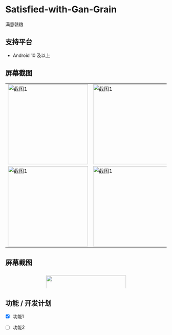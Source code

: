 # Satisfied-with-Gan-Grain
满意赣粮
## 支持平台
- Android 10 及以上
## 屏幕截图

<table>
  <tr>
    <td><img src="https://github.com/Mu-L/Kazumi/blob/main/static/screenshot/img_1.png" alt="截图1" width="250" /></td>
    <td><img src="https://github.com/Mu-L/Kazumi/blob/main/static/screenshot/img_1.png" alt="截图1" width="250"/></td>
    <td><img src="https://github.com/Mu-L/Kazumi/blob/main/static/screenshot/img_1.png" alt="截图1" width="250"/></td>
  </tr>
  <tr>
    <td><img src="https://github.com/Mu-L/Kazumi/blob/main/static/screenshot/img_1.png" alt="截图1" width="250"/></td>
    <td><img src="https://github.com/Mu-L/Kazumi/blob/main/static/screenshot/img_1.png" alt="截图1" width="250"/></td>
    <td><img src="https://github.com/Mu-L/Kazumi/blob/main/static/screenshot/img_1.png" alt="截图1" width="250"/></td>
  </tr>
</table>

## 屏幕截图

<div style="display: flex; flex-wrap: wrap; justify-content: space-around; max-height: 50px; overflow-y: auto;">
  <img src="https://github.com/Mu-L/Kazumi/blob/main/static/screenshot/img_1.png" width="250" style="margin: 10px;"/>
  <img src="https://github.com/Mu-L/Kazumi/blob/main/static/screenshot/img_1.png" width="250" style="margin: 10px;"/>
  <img src="https://github.com/Mu-L/Kazumi/blob/main/static/screenshot/img_1.png" width="250" style="margin: 10px;"/>
  <img src="https://github.com/Mu-L/Kazumi/blob/main/static/screenshot/img_1.png" width="250" style="margin: 10px;"/>
  <img src="https://github.com/Mu-L/Kazumi/blob/main/static/screenshot/img_1.png" width="250" style="margin: 10px;"/>
  <img src="https://github.com/Mu-L/Kazumi/blob/main/static/screenshot/img_1.png" width="250" style="margin: 10px;"/>
</div>

## 功能 / 开发计划
- [x] 功能1
- [ ] 功能2

